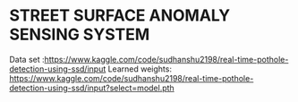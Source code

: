 # STREET SURFACE ANOMALY SENSING SYSTEM #

Data set :https://www.kaggle.com/code/sudhanshu2198/real-time-pothole-detection-using-ssd/input
Learned weights: https://www.kaggle.com/code/sudhanshu2198/real-time-pothole-detection-using-ssd/input?select=model.pth 
